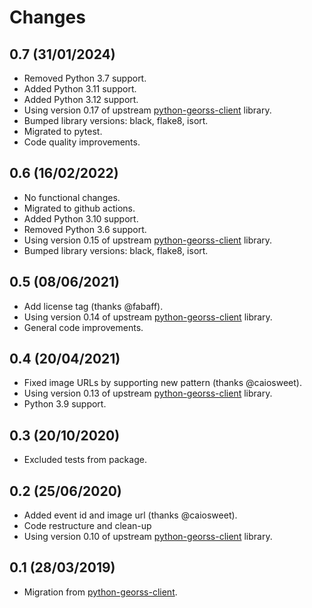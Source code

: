 # Changes

## 0.7 (31/01/2024)
* Removed Python 3.7 support.
* Added Python 3.11 support.
* Added Python 3.12 support.
* Using version 0.17 of upstream [python-georss-client](https://github.com/exxamalte/python-georss-client) library.
* Bumped library versions: black, flake8, isort.
* Migrated to pytest.
* Code quality improvements.

## 0.6 (16/02/2022)
* No functional changes.
* Migrated to github actions.
* Added Python 3.10 support.
* Removed Python 3.6 support.
* Using version 0.15 of upstream [python-georss-client](https://github.com/exxamalte/python-georss-client) library.
* Bumped library versions: black, flake8, isort.

## 0.5 (08/06/2021)
* Add license tag (thanks @fabaff).
* Using version 0.14 of upstream [python-georss-client](https://github.com/exxamalte/python-georss-client) library.
* General code improvements.

## 0.4 (20/04/2021)
* Fixed image URLs by supporting new pattern (thanks @caiosweet).
* Using version 0.13 of upstream [python-georss-client](https://github.com/exxamalte/python-georss-client) library.
* Python 3.9 support.

## 0.3 (20/10/2020)
* Excluded tests from package.

## 0.2 (25/06/2020)
* Added event id and image url (thanks @caiosweet).
* Code restructure and clean-up
* Using version 0.10 of upstream [python-georss-client](https://github.com/exxamalte/python-georss-client) library.

## 0.1 (28/03/2019)
* Migration from [python-georss-client](https://github.com/exxamalte/python-georss-client).
